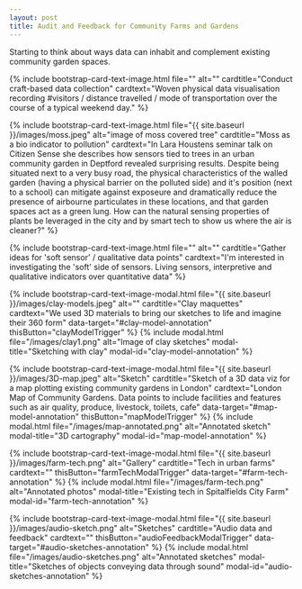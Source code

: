 ```yaml
---
layout: post
title: Audit and Feedback for Community Farms and Gardens
---
```


Starting to think about ways data can inhabit and complement existing community garden spaces.

{% include bootstrap-card-text-image.html file="" alt="" cardtitle="Conduct craft-based data collection" cardtext="Woven physical data visualisation recording #visitors / distance travelled / mode of transportation over the course of a typical weekend day." %}

{% include bootstrap-card-text-image.html file="{{ site.baseurl }}/images/moss.jpeg" alt="image of moss covered tree" cardtitle="Moss as a bio indicator to pollution" cardtext="In Lara Houstens seminar talk on Citizen Sense she describes how sensors tied to trees in an urban community garden in Deptford revealed surprising results. Despite being situated next to a very busy road, the physical characteristics of the walled garden (having a physical barrier on the polluted side) and it's position (next to a school) can mitigate against exposeure and dramatically reduce the presence of airbourne particulates in these locations, and that garden spaces act as a green lung.  How can the natural sensing properties of plants be leveraged in the city and by smart tech to show us where the air is cleaner?" %}

{% include bootstrap-card-text-image.html file="" alt="" cardtitle="Gather ideas for 'soft sensor' / qualitative data points" cardtext="I'm interested in investigating the 'soft' side of sensors. Living sensors, interpretive and qualitative indicators over quantitative data" %}

{% include bootstrap-card-text-image-modal.html file="{{ site.baseurl }}/images/clay-models.jpeg" alt="" cardtitle="Clay maquettes" cardtext="We used 3D materials to bring our sketches to life and imagine their 360 form" data-target="#clay-model-annotation" thisButton="clayModelTrigger" %}
{% include modal.html file="/images/clay1.png" alt="Image of clay sketches" modal-title="Sketching with clay" modal-id="clay-model-annotation" %}

{% include bootstrap-card-text-image-modal.html file="{{ site.baseurl }}/images/3D-map.jpeg" alt="Sketch" cardtitle="Sketch of a 3D data viz for a map plotting existing community gardens in London" cardtext="London Map of Community Gardens. Data points to include facilities and features such as air quality, produce, livestock, toilets, cafe"  data-target="#map-model-annotation" thisButton="mapModelTrigger" %}
{% include modal.html file="/images/map-annotated.png" alt="Annotated sketch" modal-title="3D cartography" modal-id="map-model-annotation" %}

{% include bootstrap-card-text-image-modal.html file="{{ site.baseurl }}/images/farm-tech.png" alt="Gallery" cardtitle="Tech in urban farms" cardtext="" thisButton="farmTechModalTrigger" data-target="#farm-tech-annotation" %}
{% include modal.html file="/images/farm-tech.png" alt="Annotated photos" modal-title="Existing tech in Spitalfields City Farm" modal-id="farm-tech-annotation" %}

{% include bootstrap-card-text-image-modal.html file="{{ site.baseurl }}/images/audio-sketch.png" alt="Sketches" cardtitle="Audio data and feedback" cardtext="" thisButton="audioFeedbackModalTrigger" data-target="#audio-sketches-annotation"  %}
{% include modal.html file="/images/audio-sketches.png" alt="Annotated sketches" modal-title="Sketches of objects conveying data through sound" modal-id="audio-sketches-annotation" %}
